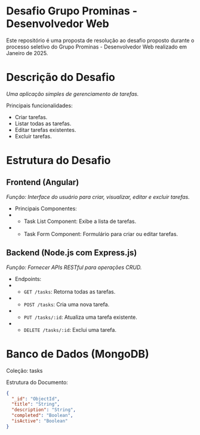 # Desafio Grupo Prominas - Desenvolvedor Web

Este repositório é uma proposta de resolução ao desafio proposto durante o processo seletivo do Grupo Prominas - Desenvolvedor Web realizado em Janeiro de 2025.

# Descrição do Desafio

_⁠Uma aplicação simples de gerenciamento de tarefas._

Principais funcionalidades:

- Criar tarefas.
- Listar todas as tarefas.
- Editar tarefas existentes.
- Excluir tarefas.

# ⁠Estrutura do Desafio

## Frontend (Angular)

_Função: Interface do usuário para criar, visualizar, editar e excluir tarefas._

- Principais Componentes:
- - Task List Component: Exibe a lista de tarefas.
- - Task Form Component: Formulário para criar ou editar tarefas.

## Backend (Node.js com Express.js)

_Função: Fornecer APIs RESTful para operações CRUD._

- Endpoints:
- - `GET /tasks`: Retorna todas as tarefas.
- - `POST /tasks`: Cria uma nova tarefa.
- - `PUT /tasks/:id`: Atualiza uma tarefa existente.
- - `DELETE /tasks/:id`: Exclui uma tarefa.

# Banco de Dados (MongoDB)

Coleção: tasks

Estrutura do Documento:

```json
{
  "_id": "ObjectId",
  "title": "String",
  "description": "String",
  "completed": "Boolean",
  "isActive": "Boolean"
}
```

